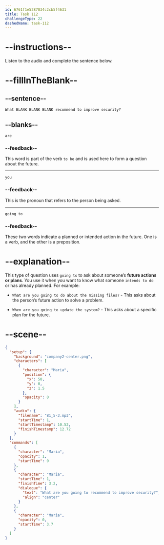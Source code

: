 ```yaml
---
id: 6761f1e5287834c2cb5f4631
title: Task 112
challengeType: 22
dashedName: task-112
---
```

<!-- (audio) What are you going to recommend to improve security? -->

# --instructions--

Listen to the audio and complete the sentence below.

# --fillInTheBlank--

## --sentence--

`What BLANK BLANK BLANK recommend to improve security?`

## --blanks--

`are`

### --feedback--

This word is part of the verb `to be` and is used here to form a question about the future.

---

`you`

### --feedback--

This is the pronoun that refers to the person being asked.

---

`going to`

### --feedback--

These two words indicate a planned or intended action in the future. One is a verb, and the other is a preposition.

# --explanation--

This type of question uses `going to` to ask about someone’s **future actions or plans**. You use it when you want to know what someone `intends to do` or has already planned. For example:  

- `What are you going to do about the missing files?` - This asks about the person’s future action to solve a problem.  

- `When are you going to update the system?` - This asks about a specific plan for the future.

# --scene--

```json
{
  "setup": {
    "background": "company2-center.png",
    "characters": [
      {
        "character": "Maria",
        "position": {
          "x": 50,
          "y": 0,
          "z": 1.5
        },
        "opacity": 0
      }
    ],
    "audio": {
      "filename": "B1_5-3.mp3",
      "startTime": 1,
      "startTimestamp": 10.52,
      "finishTimestamp": 12.72
    }
  },
  "commands": [
    {
      "character": "Maria",
      "opacity": 1,
      "startTime": 0
    },
    {
      "character": "Maria",
      "startTime": 1,
      "finishTime": 3.2,
      "dialogue": {
        "text": "What are you going to recommend to improve security?",
        "align": "center"
      }
    },
    {
      "character": "Maria",
      "opacity": 0,
      "startTime": 3.7
    }
  ]
}
```
